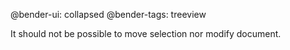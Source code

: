 @bender-ui: collapsed
@bender-tags: treeview

It should not be possible to move selection nor modify document.